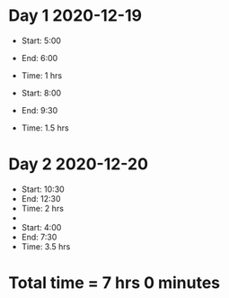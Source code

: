 # Day 1 2020-12-19

- Start: 5:00
- End: 6:00
- Time:  1 hrs

- Start: 8:00
- End: 9:30
- Time: 1.5 hrs



# Day 2 2020-12-20

- Start: 10:30
- End: 12:30
- Time: 2 hrs
- 
- Start: 4:00
- End: 7:30
- Time: 3.5 hrs

# Total time = 7 hrs 0 minutes
